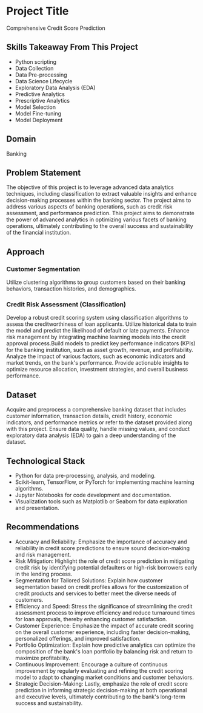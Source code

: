 # Project Title

Comprehensive Credit Score Prediction

## Skills Takeaway From This Project

- Python scripting
- Data Collection
- Data Pre-processing
- Data Science Lifecycle
- Exploratory Data Analysis (EDA)
- Predictive Analytics
- Prescriptive Analytics
- Model Selection
- Model Fine-tuning
- Model Deployment

## Domain

Banking

## Problem Statement

The objective of this project is to leverage advanced data analytics techniques, including classification to extract valuable insights and enhance decision-making processes within the banking sector. The project aims to address various aspects of banking operations, such as credit risk assessment, and performance prediction. This project aims to demonstrate the power of advanced analytics in optimizing various facets of banking operations, ultimately contributing to the overall success and sustainability of the financial institution.

## Approach

### Customer Segmentation

Utilize clustering algorithms to group customers based on their banking behaviors, transaction histories, and demographics.

### Credit Risk Assessment (Classification)

Develop a robust credit scoring system using classification algorithms to assess the creditworthiness of loan applicants. Utilize historical data to train the model and predict the likelihood of default or late payments. Enhance risk management by integrating machine learning models into the credit approval process.Build models to predict key performance indicators (KPIs) for the banking institution, such as asset growth, revenue, and profitability. Analyze the impact of various factors, such as economic indicators and market trends, on the bank's performance. Provide actionable insights to optimize resource allocation, investment strategies, and overall business performance.

## Dataset

Acquire and preprocess a comprehensive banking dataset that includes customer information, transaction details, credit history, economic indicators, and performance metrics or refer to the dataset provided along with this project. Ensure data quality, handle missing values, and conduct exploratory data analysis (EDA) to gain a deep understanding of the dataset.

## Technological Stack

- Python for data pre-processing, analysis, and modeling.
- Scikit-learn, TensorFlow, or PyTorch for implementing machine learning algorithms.
- Jupyter Notebooks for code development and documentation.
- Visualization tools such as Matplotlib or Seaborn for data exploration and presentation.

## Recommendations

- Accuracy and Reliability: Emphasize the importance of accuracy and reliability in credit score predictions to ensure sound decision-making and risk management.
- Risk Mitigation: Highlight the role of credit score prediction in mitigating credit risk by identifying potential defaulters or high-risk borrowers early in the lending process.
- Segmentation for Tailored Solutions: Explain how customer segmentation based on credit profiles allows for the customization of credit products and services to better meet the diverse needs of customers.
- Efficiency and Speed: Stress the significance of streamlining the credit assessment process to improve efficiency and reduce turnaround times for loan approvals, thereby enhancing customer satisfaction.
- Customer Experience: Emphasize the impact of accurate credit scoring on the overall customer experience, including faster decision-making, personalized offerings, and improved satisfaction.
- Portfolio Optimization: Explain how predictive analytics can optimize the composition of the bank's loan portfolio by balancing risk and return to maximize profitability.
- Continuous Improvement: Encourage a culture of continuous improvement by regularly evaluating and refining the credit scoring model to adapt to changing market conditions and customer behaviors.
- Strategic Decision-Making: Lastly, emphasize the role of credit score prediction in informing strategic decision-making at both operational and executive levels, ultimately contributing to the bank's long-term success and sustainability.
